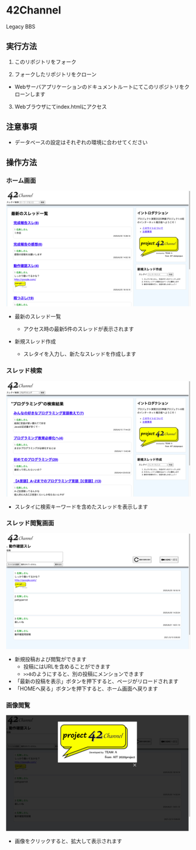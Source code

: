 # 42Channel
Legacy BBS

## 実行方法
1. このリポジトリをフォーク
  
2. フォークしたリポジトリをクローン
  - Webサーバアプリケーションのドキュメントルートにてこのリポジトリをクローンします

3. Webブラウザにてindex.htmlにアクセス

## 注意事項
- データベースの設定はそれぞれの環境に合わせてください

## 操作方法
### ホーム画面
![](https://github.com/Lium1126/42Channel/blob/main/explanation/home.png)

- 最新のスレッド一覧
  - アクセス時の最新5件のスレッドが表示されます

- 新規スレッド作成
  - スレタイを入力し、新たなスレッドを作成します

### スレッド検索
![](https://github.com/Lium1126/42Channel/blob/main/explanation/search.png)

- スレタイに検索キーワードを含めたスレッドを表示します

### スレッド閲覧画面
![](https://github.com/Lium1126/42Channel/blob/main/explanation/thread.png)

- 新規投稿および閲覧ができます
  - 投稿にはURLを含めることができます
  - `>>8`のようにすると、別の投稿にメンションできます
- 「最新の投稿を表示」ボタンを押下すると、ページがリロードされます
- 「HOMEへ戻る」ボタンを押下すると、ホーム画面へ戻ります

### 画像閲覧
![](https://github.com/Lium1126/42Channel/blob/main/explanation/lightbox.png)

- 画像をクリックすると、拡大して表示されます
